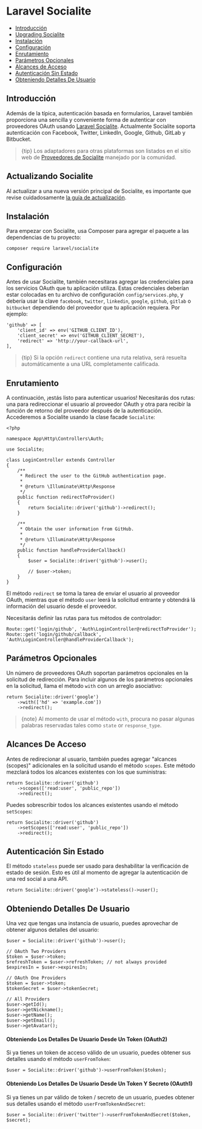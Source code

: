 # Laravel Socialite

- [Introducción](#introduction)
- [Upgrading Socialite](#upgrading-socialite)
- [Instalación](#installation)
- [Configuración](#configuration)
- [Enrutamiento](#routing)
- [Parámetros Opcionales](#optional-parameters)
- [Alcances de Acceso](#access-scopes)
- [Autenticación Sin Estado](#stateless-authentication)
- [Obteniendo Detalles De Usuario](#retrieving-user-details)

<a name="introduction"></a>
## Introducción

Además de la típica, autenticación basada en formularios, Laravel también proporciona una sencilla y conveniente forma de autenticar con proveedores OAuth usando [Laravel Socialite](https://github.com/laravel/socialite). Actualmente Socialite soporta autenticación con Facebook, Twitter, LinkedIn, Google, Github, GitLab y Bitbucket.

> {tip} Los adaptadores para otras plataformas son listados en el sitio web de [Proveedores de Socialite](https://socialiteproviders.github.io/) manejado por la comunidad.

<a name="upgrading-socialite"></a>
## Actualizando Socialite

Al actualizar a una nueva versión principal de Socialite, es importante que revise cuidadosamente [la guía de actualización](https://github.com/laravel/socialite/blob/master/UPGRADE.md).

<a name="installation"></a>
## Instalación

Para empezar con Socialite, usa Composer para agregar el paquete a las dependencias de tu proyecto:

    composer require laravel/socialite

<a name="configuration"></a>
## Configuración

Antes de usar Socialite, también necesitaras agregar las credenciales para los servicios OAuth que tu aplicación utiliza. Estas credenciales deberían estar colocadas en tu archivo de configuración `config/services.php`, y debería usar la clave `facebook`, `twitter`, `linkedin`, `google`, `github`, `gitlab` o `bitbucket` dependiendo del proveedor que tu aplicación requiera. Por ejemplo:

    'github' => [
        'client_id' => env('GITHUB_CLIENT_ID'),
        'client_secret' => env('GITHUB_CLIENT_SECRET'),
        'redirect' => 'http://your-callback-url',
    ],

> {tip} Si la opción `redirect` contiene una ruta relativa, será resuelta automáticamente a una URL completamente calificada.

<a name="routing"></a>
## Enrutamiento

A continuación, ¡estás listo para autenticar usuarios! Necesitarás dos rutas: una para redireccionar el usuario al proveedor OAuth y otra para recibir la función de retorno del proveedor después de la autenticación. Accederemos a Socialite usando la clase facade `Socialite`:

    <?php

    namespace App\Http\Controllers\Auth;

    use Socialite;

    class LoginController extends Controller
    {
        /**
         * Redirect the user to the GitHub authentication page.
         *
         * @return \Illuminate\Http\Response
         */
        public function redirectToProvider()
        {
            return Socialite::driver('github')->redirect();
        }

        /**
         * Obtain the user information from GitHub.
         *
         * @return \Illuminate\Http\Response
         */
        public function handleProviderCallback()
        {
            $user = Socialite::driver('github')->user();

            // $user->token;
        }
    }

El método `redirect` se toma la tarea de enviar el usuario al proveedor OAuth, mientras que el método `user` leerá la solicitud entrante y obtendrá lá información del usuario desde el proveedor.

Necesitarás definir las rutas para tus métodos de controlador:

    Route::get('login/github', 'Auth\LoginController@redirectToProvider');
    Route::get('login/github/callback', 'Auth\LoginController@handleProviderCallback');

<a name="optional-parameters"></a>
## Parámetros Opcionales

Un número de proveedores OAuth soportan parámetros opcionales en la solicitud de redirección. Para incluir algunos de los parámetros opcionales en la solicitud, llama el método `with` con un arreglo asociativo:

    return Socialite::driver('google')
        ->with(['hd' => 'example.com'])
        ->redirect();

> {note} Al momento de usar el método `with`, procura no pasar algunas palabras reservadas tales como `state` or `response_type`.

<a name="access-scopes"></a>
## Alcances De Acceso

Antes de redirecionar al usuario, también puedes agregar "alcances (scopes)" adicionales en la solicitud usando el método `scopes`. Este método mezclará todos los alcances existentes con los que suministras:

    return Socialite::driver('github')
        ->scopes(['read:user', 'public_repo'])
        ->redirect();

Puedes sobrescribir todos los alcances existentes usando el método `setScopes`:

    return Socialite::driver('github')
        ->setScopes(['read:user', 'public_repo'])
        ->redirect();

<a name="stateless-authentication"></a>
## Autenticación Sin Estado

El método `stateless` puede ser usado para deshabilitar la verificación de estado de sesión. Esto es útil al momento de agregar la autenticación de una red social a una API.

    return Socialite::driver('google')->stateless()->user();

<a name="retrieving-user-details"></a>
## Obteniendo Detalles De Usuario

Una vez que tengas una instancia de usuario, puedes aprovechar de obtener algunos detalles del usuario:

    $user = Socialite::driver('github')->user();

    // OAuth Two Providers
    $token = $user->token;
    $refreshToken = $user->refreshToken; // not always provided
    $expiresIn = $user->expiresIn;

    // OAuth One Providers
    $token = $user->token;
    $tokenSecret = $user->tokenSecret;

    // All Providers
    $user->getId();
    $user->getNickname();
    $user->getName();
    $user->getEmail();
    $user->getAvatar();

#### Obteniendo Los Detalles De Usuario Desde Un Token (OAuth2)

Si ya tienes un token de acceso válido de un usuario, puedes obtener sus detalles usando el método `userFromToken`:

    $user = Socialite::driver('github')->userFromToken($token);
    
#### Obteniendo Los Detalles De Usuario Desde Un Token Y Secreto (OAuth1)

Si ya tienes un par válido de token / secreto de un usuario, puedes obtener sus detalles usando el método `userFromTokenAndSecret`:

    $user = Socialite::driver('twitter')->userFromTokenAndSecret($token, $secret);
